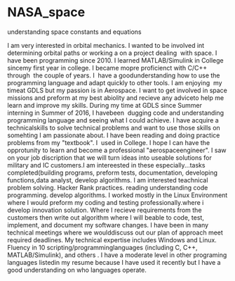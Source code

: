 # NASA_space
understanding space constants and equations

I am very interested in orbital mechanics. I wanted to be involved int determining orbital paths or working a on a project dealing  with space. I have been programming since 2010. I learned MATLAB/Simulink in College sincemy first year in college. I became mopre proficienct with C/C++ through  the couple of years. I  have a goodunderstanding how to use the programming language and adapt quickly to other tools. I am enjoying  my timeat GDLS but my passion is in Aerospace. I want to get involved in space missions and preform at my best abiolity and recieve any adviceto help me learn and improve my skills. During my time at GDLS since Summer interning in Summer of 2016, I havebeen  dugging code and understanding programming language and seeing what I could achieve. I have acquire a technicalskills to solve technical problems and want to use those skills on somehting I am passionate about. I have been reading and doing practice problems from my "textbook". I  used in College. I hope I can have the opprotunity to learn and become a professional "aerospaceengineer". I saw on your job discription that we will turn ideas into useable solutions for military and IC customers.I am intereested in these especially...tasks completed(building programs, preform tests, documentation, developing functions,data analyst, develop algorithms. I am interested teachnical problem solving. Hacker Rank practices. reading understanding code programming. develop algorithms. I worked mostly in the Linux Environment where I would preform my coding and testing professionally.where i develop innovation solution. Where I recieve requirements from the customers then write out algorithm where I will beable to code, test, implement, and document my software changes. I have been in many technical meetings where we woulddiscuss out our plan of approach meet required deadlines. My technical expertise includes Windows and Linux. Fluency in 10 scripting/programminglanguages (including C, C++, MATLAB/Simulink), and others . I have a moderate level in other programing languages listedin my resume because I have used it recently but I have a good understanding on who languages operate.
